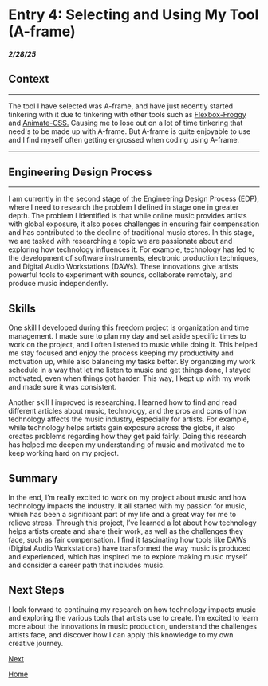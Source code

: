 # Entry 4: Selecting and Using My Tool (A-frame)
##### 2/28/25

## Context
-----
The tool I have selected was A-frame, and have just recently started tinkering with it due to tinkering with other tools such as [Flexbox-Froggy](http://flexboxfroggy.com/) and [Animate-CSS.](https://daneden.github.io/animate.css/) Causing me to lose out on a lot of time tinkering that need's to be made up with A-frame. But A-frame is quite enjoyable to use and I find myself often getting engrossed when coding using A-frame.

-----
## Engineering Design Process
-----

I am currently in the second stage of the Engineering Design Process (EDP), where I need to research the problem I defined in stage one in greater depth. The problem I identified is that while online music provides artists with global exposure, it also poses challenges in ensuring fair compensation and has contributed to the decline of traditional music stores. In this stage, we are tasked with researching a topic we are passionate about and exploring how technology influences it. For example, technology has led to the development of software instruments, electronic production techniques, and Digital Audio Workstations (DAWs). These innovations give artists powerful tools to experiment with sounds, collaborate remotely, and produce music independently.

## Skills

One skill I developed during this freedom project is organization and time management. I made sure to plan my day and set aside specific times to work on the project, and I often listened to music while doing it. This helped me stay focused and enjoy the process keeping my productivity and motivation up, while also balancing my tasks better. By organizing my work schedule in a way that let me listen to music and get things done, I stayed motivated, even when things got harder. This way, I kept up with my work and made sure it was consistent.

Another skill I improved is researching. I learned how to find and read different articles about music, technology, and the pros and cons of how technology affects the music industry, especially for artists. For example, while technology helps artists gain exposure across the globe, it also creates problems regarding how they get paid fairly. Doing this research has helped me deepen my understanding of music and motivated me to keep working hard on my project.

## Summary

In the end, I’m really excited to work on my project about music and how technology impacts the industry. It all started with my passion for music, which has been a significant part of my life and a great way for me to relieve stress. Through this project, I’ve learned a lot about how technology helps artists create and share their work, as well as the challenges they face, such as fair compensation. I find it fascinating how tools like DAWs (Digital Audio Workstations) have transformed the way music is produced and experienced, which has inspired me to explore making music myself and consider a career path that includes music.

## Next Steps
I look forward to continuing my research on how technology impacts music and exploring the various tools that artists use to create. I’m excited to learn more about the innovations in music production, understand the challenges artists face, and discover how I can apply this knowledge to my own creative journey.

[Next](entry02.md)

[Home](../README.md)
